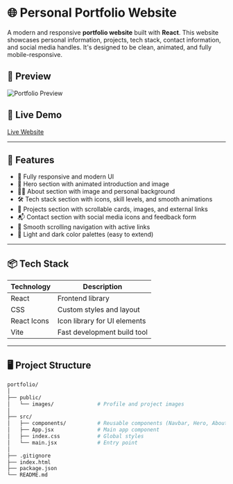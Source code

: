 # 🌐 Personal Portfolio Website

A modern and responsive **portfolio website** built with **React**. This website showcases personal information, projects, tech stack, contact information, and social media handles. It's designed to be clean, animated, and fully mobile-responsive.

## 📸 Preview

![Portfolio Preview](./preview.png)

## 🚀 Live Demo

[Live Website](https://portfolio-15hz6izl4-ritikraj11s-projects.vercel.app/)

---

## 📁 Features

- 🎨 Fully responsive and modern UI
- 🚀 Hero section with animated introduction and image
- 👨‍💻 About section with image and personal background
- 🛠️ Tech stack section with icons, skill levels, and smooth animations
- 💼 Projects section with scrollable cards, images, and external links
- 📬 Contact section with social media icons and feedback form
- 📌 Smooth scrolling navigation with active links
- 🌙 Light and dark color palettes (easy to extend)

---

## 📦 Tech Stack

| Technology | Description                  |
|------------|------------------------------|
| React      | Frontend library             |
| CSS        | Custom styles and layout     |
| React Icons| Icon library for UI elements |
| Vite       | Fast development build tool  |

---

## 🖥️ Project Structure

```bash
portfolio/
│
├── public/
│   └── images/              # Profile and project images
│
├── src/
│   ├── components/          # Reusable components (Navbar, Hero, About, etc.)
│   ├── App.jsx              # Main app component
│   ├── index.css            # Global styles
│   └── main.jsx             # Entry point
│
├── .gitignore
├── index.html
├── package.json
└── README.md
